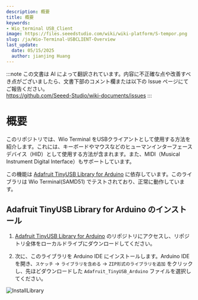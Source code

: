 ```yaml
---
description: 概要
title: 概要
keywords:
- Wio_terminal USB_Client
image: https://files.seeedstudio.com/wiki/wiki-platform/S-tempor.png
slug: /ja/Wio-Terminal-USBCLIENT-Overview
last_update:
  date: 05/15/2025
  author: jianjing Huang
---
```

:::note
この文書は AI によって翻訳されています。内容に不正確な点や改善すべき点がございましたら、文書下部のコメント欄または以下の Issue ページにてご報告ください。  
https://github.com/Seeed-Studio/wiki-documents/issues
:::

# 概要

このリポジトリでは、Wio Terminal をUSBクライアントとして使用する方法を紹介します。これには、キーボードやマウスなどのヒューマンインターフェースデバイス（HID）として使用する方法が含まれます。また、MIDI（Musical Instrument Digital Interface）もサポートしています。

この機能は [Adafruit TinyUSB Library for Arduino](https://github.com/adafruit/Adafruit_TinyUSB_Arduino) に依存しています。このライブラリは Wio Terminal(SAMD51) でテストされており、正常に動作しています。

## Adafruit TinyUSB Library for Arduino のインストール

1. [Adafruit TinyUSB Library for Arduino](https://github.com/adafruit/Adafruit_TinyUSB_Arduino) のリポジトリにアクセスし、リポジトリ全体をローカルドライブにダウンロードしてください。

2. 次に、このライブラリを Arduino IDE にインストールします。Arduino IDE を開き、`スケッチ` -> `ライブラリを含める` -> `ZIP形式のライブラリを追加` をクリックし、先ほどダウンロードした `Adafruit_TinyUSB_Arduino` ファイルを選択してください。

![InstallLibrary](https://files.seeedstudio.com/wiki/Wio-Terminal/img/Xnip2019-11-21_15-50-13.jpg)